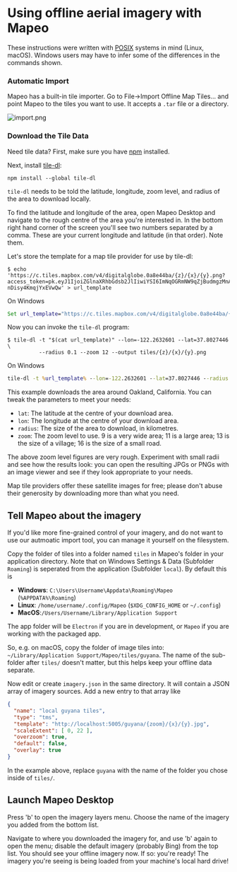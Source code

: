 # Using offline aerial imagery with Mapeo

These instructions were written with
[POSIX](https://en.wikipedia.org/wiki/POSIX) systems in mind (Linux, macOS).
Windows users may have to infer some of the differences in the commands shown.


### Automatic Import

Mapeo has a built-in tile importer. Go to File->Import Offline Map Tiles... and
point Mapeo to the tiles you want to use. It accepts a `.tar` file or a
directory.

![import.png](import.png)

### Download the Tile Data

Need tile data? First, make sure you have [npm](https://www.npmjs.com/get-npm) installed.

Next, install [tile-dl](https://github.com/noffle/tile-dl):

```
npm install --global tile-dl
```

`tile-dl` needs to be told the latitude, longitude, zoom level, and radius of
the area to download locally.

To find the latitude and longitude of the area, open Mapeo Desktop and navigate
to the rough centre of the area you're interested in. In the bottom right hand
corner of the screen you'll see two numbers separated by a comma. These are your
current longitude and latitude (in that order). Note them.

Let's store the template for a map tile provider for use by tile-dl:
```
$ echo 'https://c.tiles.mapbox.com/v4/digitalglobe.0a8e44ba/{z}/{x}/{y}.png?access_token=pk.eyJ1IjoiZGlnaXRhbGdsb2JlIiwiYSI6ImNqOGRmNW9qZjBudmgzMnA1a294OGRtNm8ifQ.06mo-nDisy4KmqjYxEVwQw' > url_template
```
On Windows
``` cmd
Set url_template="https://c.tiles.mapbox.com/v4/digitalglobe.0a8e44ba/{z}/{x}/{y}.png?access_token=pk.eyJ1IjoiZGlnaXRhbGdsb2JlIiwiYSI6ImNqOGRmNW9qZjBudmgzMnA1a294OGRtNm8ifQ.06mo-nDisy4KmqjYxEVwQw"
```

Now you can invoke the `tile-dl` program:

```
$ tile-dl -t "$(cat url_template)" --lon=-122.2632601 --lat=37.8027446 \
          --radius 0.1 --zoom 12 --output tiles/{z}/{x}/{y}.png
```
On Windows
``` cmd
tile-dl -t %url_template% --lon=-122.2632601 --lat=37.8027446 --radius 0.1 --zoom 12 --output tiles/{z}/{x}/{y}.png
```

This example downloads the area around Oakland, California. You can tweak the
parameters to meet your needs:

- `lat`: The latitude at the centre of your download area.
- `lon`: The longitude at the centre of your download area.
- `radius`: The size of the area to download, in kilometres.
- `zoom`: The zoom level to use. 9 is a very wide area; 11 is a large area; 13
  is the size of a village; 16 is the size of a small road.

The above zoom level figures are very rough. Experiment with small radii and see
how the results look: you can open the resulting JPGs or PNGs with an image
viewer and see if they look appropriate to your needs.

Map tile providers offer these satellite images for free; please don't abuse
their generosity by downloading more than what you need.

## Tell Mapeo about the imagery

If you'd like more fine-grained control of your imagery, and do not want to use our autmoatic import tool, you can manage it yourself on the filesystem.

Copy the folder of tiles into a folder named `tiles` in Mapeo's folder in your
application directory. Note that on Windows Settings & Data (Subfolder `Roaming`) is seperated from the application (Subfolder `local`).
By default this is

-  **Windows**: `C:\Users\Username\Appdata\Roaming\Mapeo` (`%APPDATA%\Roaming`)
-  **Linux**: `/home/username/.config/Mapeo` (`$XDG_CONFIG_HOME` or `~/.config`)
-  **MacOS**:`/Users/Username/Library/Application Support` 

The app folder will be `Electron` if you are in development, or `Mapeo` if you
are working with the packaged app.

So, e.g. on macOS, copy the folder of image tiles into: `~/Library/Application
Support/Mapeo/tiles/guyana`. The name of the sub-folder after `tiles/` doesn't
matter, but this helps keep your offline data separate.

Now edit or create `imagery.json` in the same directory. It will contain a JSON
array of imagery sources. Add a new entry to that array like

``` json
{
  "name": "local guyana tiles",
  "type": "tms",
  "template": "http://localhost:5005/guyana/{zoom}/{x}/{y}.jpg",
  "scaleExtent": [ 0, 22 ],
  "overzoom": true,
  "default": false,
  "overlay": true
}
```

In the example above, replace `guyana` with the name of the folder you chose
inside of `tiles/`.

## Launch Mapeo Desktop

Press 'b' to open the imagery layers menu. Choose the name of the imagery you
added from the bottom list.

Navigate to where you downloaded the imagery for, and use 'b' again to open the
menu; disable the default imagery (probably Bing) from the top list. You should
see your offline imagery now. If so: you're ready! The imagery you're seeing is
being loaded from your machine's local hard drive!
